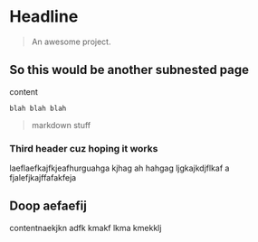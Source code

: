 # Headline

> An awesome project.




## So this would be another subnested page

content
```
blah blah blah 
```
> markdown stuff


### Third header cuz hoping it works

laeflaefkajfkjeafhurguahga kjhag ah hahgag ljgkajkdjflkaf a fjalefjkajffafakfeja

## Doop aefaefij

contentnaekjkn adfk kmakf lkma kmekklj
